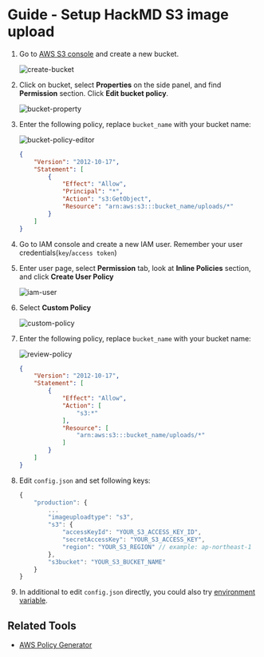 # Guide - Setup HackMD S3 image upload

1. Go to [AWS S3 console](https://console.aws.amazon.com/s3/home) and create a new bucket.

    ![create-bucket](images/s3-image-upload/create-bucket.png)

2. Click on bucket, select **Properties**  on the side panel, and find **Permission** section. Click **Edit bucket policy**.

    ![bucket-property](images/s3-image-upload/bucket-property.png)

3. Enter the following policy, replace `bucket_name` with your bucket name:

    ![bucket-policy-editor](images/s3-image-upload/bucket-policy-editor.png)

    ```json
    {
        "Version": "2012-10-17",
        "Statement": [
            {
                "Effect": "Allow",
                "Principal": "*",
                "Action": "s3:GetObject",
                "Resource": "arn:aws:s3:::bucket_name/uploads/*"
            }
        ]
    }
    ```

4. Go to IAM console and create a new IAM user. Remember your user credentials(`key`/`access token`)

5. Enter user page, select **Permission** tab, look at **Inline Policies** section, and click **Create User Policy**

    ![iam-user](images/s3-image-upload/iam-user.png)

6. Select **Custom Policy**

    ![custom-policy](images/s3-image-upload/custom-policy.png)

7. Enter the following policy, replace `bucket_name` with your bucket name:

    ![review-policy](images/s3-image-upload/review-policy.png)

    ```json
    {
        "Version": "2012-10-17",
        "Statement": [
            {
                "Effect": "Allow",
                "Action": [
                    "s3:*"
                ],
                "Resource": [
                    "arn:aws:s3:::bucket_name/uploads/*"
                ]
            }
        ]
    }
    ```

8. Edit `config.json` and set following keys:

    ```javascript
    {
        "production": {
            ...
            "imageuploadtype": "s3",
            "s3": {
                "accessKeyId": "YOUR_S3_ACCESS_KEY_ID",
                "secretAccessKey": "YOUR_S3_ACCESS_KEY",
                "region": "YOUR_S3_REGION" // example: ap-northeast-1
            },
            "s3bucket": "YOUR_S3_BUCKET_NAME"
        }
    }
    ```

9. In additional to edit `config.json` directly, you could also try [environment variable](https://github.com/hackmdio/hackmd#environment-variables-will-overwrite-other-server-configs).

## Related Tools

* [AWS Policy Generator](http://awspolicygen.s3.amazonaws.com/policygen.html)
